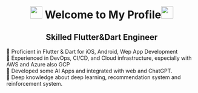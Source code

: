 <h1 align="center"><img src="https://media.giphy.com/media/hvRJCLFzcasrR4ia7z/giphy.gif" width="32"> Welcome to My Profile<img src="https://media.giphy.com/media/hvRJCLFzcasrR4ia7z/giphy.gif" width="32"> </h1>

<div>
 <h2 align="center">Skilled Flutter&Dart Engineer</h2>
 🔸 Proficient in Flutter & Dart for iOS, Android, Wep App Development<br/>
 🔸 Experienced in DevOps, CI/CD, and Cloud infrastructure, especially with AWS and Azure also GCP<br/>
 🔸 Developed some AI Apps and integrated with web and ChatGPT.<br/>
 🔸 Deep knowledge about deep learning, recommendation system and reinforcement system.</br>
</div>
